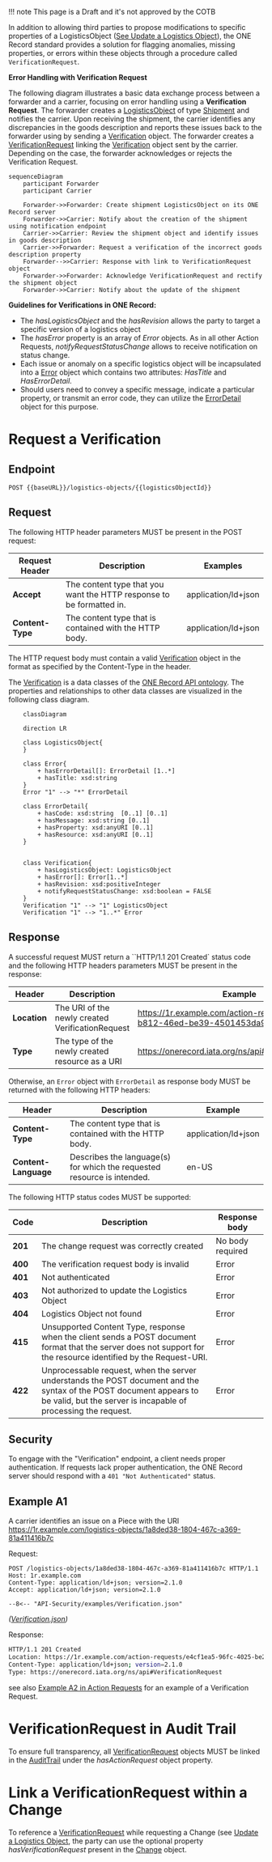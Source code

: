 !!! note
    This page is a Draft and it's not approved by the COTB

In addition to allowing third parties to propose modifications to specific properties of a LogisticsObject 
([See Update a Logistics Object](https://iata-cargo.github.io/ONE-Record/logistics-objects/#update-a-logistics-object)), 
the ONE Record standard provides a solution for flagging anomalies, missing properties, or errors within these objects 
through a procedure called `VerificationRequest`.


**Error Handling with Verification Request**

The following diagram illustrates a basic data exchange process between a forwarder and a carrier, focusing on error handling using a **Verification Request**. 
The forwarder creates a [LogisticsObject](https://onerecord.iata.org/ns/cargo#LogisticsObject) of type [Shipment](https://onerecord.iata.org/ns/cargo#Shipment) and 
notifies the carrier. Upon receiving the shipment, the carrier identifies any discrepancies in the goods description and reports these issues back to the forwarder 
using by sending a [Verification](https://onerecord.iata.org/ns/api#Verification)  object. The forwarder creates a 
[VerificationRequest](https://onerecord.iata.org/ns/api#VerificationRequest) linking the [Verification](https://onerecord.iata.org/ns/api#Verification) object sent 
by the carrier. Depending on the case, the forwarder acknowledges or rejects the Verification Request.

```mermaid
sequenceDiagram
    participant Forwarder
    participant Carrier

    Forwarder->>Forwarder: Create shipment LogisticsObject on its ONE Record server
    Forwarder->>Carrier: Notify about the creation of the shipment using notification endpoint
    Carrier->>Carrier: Review the shipment object and identify issues in goods description
    Carrier->>Forwarder: Request a verification of the incorrect goods description property
    Forwarder-->>Carrier: Response with link to VerificationRequest object
    Forwarder->>Forwarder: Acknowledge VerificationRequest and rectify the shipment object
    Forwarder->>Carrier: Notify about the update of the shipment 
```

**Guidelines for Verifications in ONE Record:**

- The *hasLogisticsObject* and the *hasRevision* allows the party to target a specific version of a logistics object
- The *hasError* property is an array of *Error* objects. As in all other Action Requests, *notifyRequestStatusChange* allows to receive notification on status change.
- Each issue or anomaly on a specific logistics object will be incapsulated into a [Error](https://onerecord.iata.org/ns/api#Error) object which contains two attributes: *HasTitle* and *HasErrorDetail*. 
- Should users need to convey a specific message, indicate a particular property, or transmit an error code, they can utilize the [ErrorDetail](https://onerecord.iata.org/ns/api#ErrorDetail) object for this purpose.

# Request a Verification

## Endpoint

``` 
POST {{baseURL}}/logistics-objects/{{logisticsObjectId}}
``` 

## Request

The following HTTP header parameters MUST be present in the POST request:

| Request Header   | Description                  | Examples            |
| ---------------- |  -------------------------- | ------------------- |
| **Accept**       | The content type that you want the HTTP response to be formatted in. | application/ld+json |
| **Content-Type** | The content type that is contained with the HTTP body.               | application/ld+json |

The HTTP request body must contain a valid [Verification](https://onerecord.iata.org/ns/api#Verification) object in the format as specified by the Content-Type in the header.

The [Verification](https://onerecord.iata.org/ns/api#Verification) is a data classes of the [ONE Record API ontology](assets/ONE-Record-API-Ontology.ttl).
The properties and relationships to other data classes are visualized in the following class diagram.

```mermaid
    classDiagram

    direction LR   

    class LogisticsObject{                
    }

    class Error{        
        + hasErrorDetail[]: ErrorDetail [1..*]
        + hasTitle: xsd:string
    }
    Error "1" --> "*" ErrorDetail
    
    class ErrorDetail{
        + hasCode: xsd:string  [0..1] [0..1]
        + hasMessage: xsd:string [0..1]
        + hasProperty: xsd:anyURI [0..1]
        + hasResource: xsd:anyURI [0..1]
    }
    

    class Verification{      
        + hasLogisticsObject: LogisticsObject
        + hasError[]: Error[1..*]        
        + hasRevision: xsd:positiveInteger        
        + notifyRequestStatusChange: xsd:boolean = FALSE
    }
    Verification "1" --> "1" LogisticsObject
    Verification "1" --> "1..*" Error
```

## Response

A successful request MUST return a ``HTTP/1.1 201 Created` status code and the following HTTP headers parameters MUST be present in the response:

| Header | Description                 | Example                |
| -------------------- |  ----- |   -------------------------------- |
| **Location**         | The URI of the newly created VerificationRequest | https://1r.example.com/action-requests/6b948f9b-b812-46ed-be39-4501453da99b |
| **Type**             | The type of the newly created resource as a URI | https://onerecord.iata.org/ns/api#VerificationRequest |

Otherwise, an `Error` object with `ErrorDetail` as response body MUST be returned with the following HTTP headers:

| Header | Description                     | Example             |
| -------------------- |  ----------------------------- | ------------------- |
| **Content-Type**     | The content type that is contained with the HTTP body.                  | application/ld+json |
| **Content-Language** | Describes the language(s) for which the requested resource is intended. | en-US               |

The following HTTP status codes MUST be supported:

| Code    | Description | Response body    |
| ------- | ----------- | ---------------- |
| **201** | The change request was correctly created | No body required |
| **400** | The verification request body is invalid                             | Error            |
| **401** | Not authenticated                          | Error            |
| **403** | Not authorized to update the Logistics Object                  | Error            |
| **404** | Logistics Object not found                 | Error            |
| **415** | Unsupported Content Type, response when the client sends a POST document format that the server does not support for the resource identified by the Request-URI.  | Error            |
| **422** | Unprocessable request, when the server understands the POST document and the syntax of the POST document appears to be valid, but the server is incapable of processing the request. | Error            |


## Security

To engage with the "Verification" endpoint, a client needs proper authentication. If requests lack proper authentication, the ONE Record server should respond with a `401 "Not Authenticated"` status.

## Example A1

A carrier identifies an issue on a Piece with the URI https://1r.example.com/logistics-objects/1a8ded38-1804-467c-a369-81a411416b7c

Request: 

```http
POST /logistics-objects/1a8ded38-1804-467c-a369-81a411416b7c HTTP/1.1
Host: 1r.example.com
Content-Type: application/ld+json; version=2.1.0
Accept: application/ld+json; version=2.1.0

--8<-- "API-Security/examples/Verification.json"
```
_([Verification.json](./examples/Verification.json))_

Response:
```bash
HTTP/1.1 201 Created
Location: https://1r.example.com/action-requests/e4cf1ea5-96fc-4025-be21-159b779e3200
Content-Type: application/ld+json; version=2.1.0
Type: https://onerecord.iata.org/ns/api#VerificationRequest
```

see also [Example A2 in Action Requests](./action-requests.md#example-a2) for an example of a Verification Request.


# VerificationRequest in Audit Trail 

To ensure full transparency, all [VerificationRequest](https://onerecord.iata.org/ns/api#VerificationRequest) objects MUST be linked in the [AuditTrail](https://onerecord.iata.org/ns/api#AuditTrail) under the *hasActionRequest* object property.


# Link a VerificationRequest within a Change

To reference a [VerificationRequest](https://onerecord.iata.org/ns/api#VerificationRequest) while requesting a Change (see [Update a Logistics Object](./logistics-objects.md#update-a-logistics-object), the party can use the optional property *hasVerificationRequest* present in the [Change](https://onerecord.iata.org/ns/api#Change) object.




